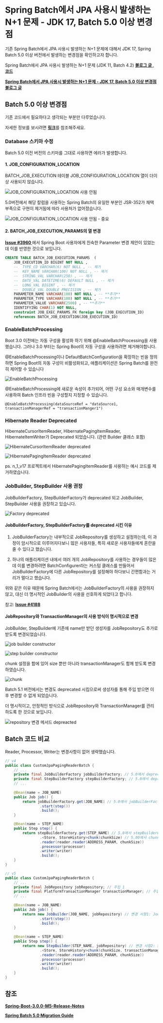 
# Spring Batch에서 JPA 사용시 발생하는 N+1 문제 - JDK 17, Batch 5.0 이상 변경점 

기존 Spring Batch에서 JPA 사용시 발생하는 N+1 문제에 대해서 JDK 17, Spring Batch 5.0 이상 버전에서 발생하는 변경점을 확인하고자 합니다.

Spring Batch에서 JPA 사용시 발생하는 N+1 문제 (JDK 11, Batch 4.2)  <a href="https://woosungkim0123.github.io/posts/batch_n_1/" target="_blank"><strong>블로그 글 </strong></a>, <a href="https://github.com/woosungkim0123/spring-batch-deep-dive/tree/main/n_1_v11" target="_blank"><strong>코드</strong></a>

<a href="https://woosungkim0123.github.io/posts/batch_n_1_v17/" target="_blank"><strong>Spring Batch에서 JPA 사용시 발생하는 N+1 문제 - JDK 17, Batch 5.0 이상 변경점 블로그 글 </strong></a>

## Batch 5.0 이상 변경점

기존 코드에서 필요하다고 생각되는 부분만 다루었습니다. 

자세한 정보를 보시려면 <a href="https://github.com/spring-projects/spring-batch/wiki/Spring-Batch-5.0-Migration-Guide" target="_blank"><strong>링크</strong></a>를 참조해주세요.

### Database 스키마 수정

Batch 5.0 이전 버전의 스키마를 그대로 사용하면 에러가 발생합니다.

#### 1. JOB_CONFIGURATION_LOCATION

BATCH_JOB_EXECUTION 테이블 JOB_CONFIGURATION_LOCATION 열이 더이상 사용되지 않습니다.

![JOB_CONFIGURATION_LOCATION 사용 안됨](image/schema_change1.png)

5.0버전에서 해당 칼럼을 사용하는 Spring Batch의 유일한 부분인 JSR-352가 채택 부족으로 구현이 제거됨에 따라 사용처가 없어졌습니다. 

![JOB_CONFIGURATION_LOCATION 사용 안됨 - 중요](image/schema_change2.png)

#### 2. BATCH_JOB_EXECUTION_PARAMS의 열 변경

<a href="https://github.com/spring-projects/spring-batch/issues/3960" target="_blank"><strong> Issue #3960 </strong></a> 에서 Spring Boot 사용자에게 친숙한 Parameter 변경 제안이 있었는데 이를 반영한 것으로 보입니다.

```sql
CREATE TABLE BATCH_JOB_EXECUTION_PARAMS  (
    JOB_EXECUTION_ID BIGINT NOT NULL ,
    --	TYPE_CD VARCHAR(6) NOT NULL , -- 제거
    --	KEY_NAME VARCHAR(100) NOT NULL , -- 제거
    --	STRING_VAL VARCHAR(250) , -- 제거
    --  DATE_VAL DATETIME(6) DEFAULT NULL , -- 제거
    --	LONG_VAL BIGINT , -- 제거
    --	DOUBLE_VAL DOUBLE PRECISION , -- 제거
    PARAMETER_NAME VARCHAR(100) NOT NULL , -- **추가**
    PARAMETER_TYPE VARCHAR(100) NOT NULL , -- **추가**
    PARAMETER_VALUE VARCHAR(2500) , -- **추가**
    IDENTIFYING CHAR(1) NOT NULL,
    constraint JOB_EXEC_PARAMS_FK foreign key (JOB_EXECUTION_ID)
    references BATCH_JOB_EXECUTION(JOB_EXECUTION_ID)
```

### EnableBatchProcessing

Boot 3.0 이전에는 자동 구성을 활성화 하기 위해 @EnableBatchProcessing을 사용했습니다. 그러나 3.0 부터는 Spring Boot의 자동 구성을 사용하려면 제거해야합니다.

@EnableBatchProcessing이나 DefaultBatchConfiguration을 확장하는 빈을 정의하면 Spring Boot의 자동 구성이 비활성화되고, 애플리케이션은 Spring Batch를 완전히 제어할 수 있습니다

![EnableBatchProcessing](image/enableBatchProcessing.png)

@EnableBatchProcessing에 새로운 속성이 추가되어, 어떤 구성 요소와 매개변수를 사용하여 Batch 인프라 빈을 구성할지 지정할 수 있습니다. 

`@EnableBatchProcessing(dataSourceRef = "dataSource1, transactionManagerRef = "transactionManger1")`

### Hibernate Reader Deprecated

HibernateCursorItemReader, HibernatePagingItemReader, HibernateItemWriter가 Deprecated 되었습니다. (관련 Builder 클래스 포함)

![HibernateCursorItemReader deprecated](image/deprecated1.png)

![HibernatePagingItemReader deprecated](image/deprecated2.png)

ps. n_1_v17 프로젝트에서 HibernatePagingItemReader를 사용하는 예시 코드를 제거하였습니다.

### JobBuilder, StepBuilder 사용 권장

JobBuilderFactory, StepBuilderFactory가 deprecated 되고 JobBuilder, StepBuilder 사용을 권장하고 있습니다.

![Factory deprecated](image/factory_depreacted.png)

#### JobBuilderFactory, StepBuilderFactory를 deprecated 시킨 이유

1. JobBuilderFactory는 내부적으로 JobRepository를 생성하고 설정하는데, 이 과정이 암시적으로 이루어지다보니 많은 사용자들, 특히 새로운 사용자들에게 혼란을 줄 수 있다고 했습니다.

2. 하나의 애플리케이션 내에서 여러 개의 JobRepository를 사용하는 경우들이 많은데 이를 변경하려면 BatchConfigurer라는 커스텀 클래스를 만들어서 JobBuilderFactory에 다른 JobRepository를 설정해야 하다보니 간편함과는 거리가 멀다고 했습니다.

위와 같은 이유 때문에 Spring Batch에서는 JobBuilderFactory의 사용을 권장하지 않고, 대신 더 명시적인 JobBuilder의 사용을 선호하게 되었다고 합니다.

참고: <a href="https://github.com/spring-projects/spring-batch/issues/4188" target="_blank"><strong> Issue #4188 </strong></a>

#### JobRepository와 TransactionManager의 사용 방식이 명시적으로 변경

JobBuilder, StepBuilder에 기존에 name만 받던 생성자를 JobRepository도 추가로 받도록 변경되었습니다.

![job builder constructor](image/job_builder.png)

![step builder constructor](image/step_builder.png)

chunk 설정을 함에 있어 size 뿐만 아니라 transactionManager도 함께 받도록 변경하였습니다.

![chunk](image/chunk.png)

Batch 5.1 버전에서는 변경도 deprecated 시킴으로써 생성자를 통해 주입 받으면 이후 변경할 수 없게 되었습니다.

더 명시적이고, 안정적인 방식으로 JobRepository와 TransactionManager를 관리하도록 한 것으로 보입니다.

![repository 변경 메서드 depreacted](image/deprecated3.png)

## Batch 코드 비교

Reader, Processor, Writer는 변경사항이 없어 생략했습니다.

```java
// v4
public class CustomJpaPagingReaderBatch {
    // ...
    private final JobBuilderFactory jobBuilderFactory; // 5.0에서 deprecated
    private final StepBuilderFactory stepBuilderFactory; // 5.0에서 deprecated
    // ...
    
    @Bean(name = JOB_NAME)
    public Job job() {
        return jobBuilderFactory.get(JOB_NAME) // 5.0에서 jobBuilderFactory -> JobBuilder
                .start(step())
                .build();
    }

    @Bean(name = STEP_NAME)
    public Step step() {
        return stepBuilderFactory.get(STEP_NAME) // 5.0에서 stepBuilderFactory -> StepBuilder
                .<Store, StoreHistory>chunk(chunkSize) // 5.00에서 chunkSize, transactionManager 주입
                .reader(reader.reader(ADDRESS_PARAM, chunkSize))
                .processor(processor)
                .writer(writer)
                .build();
    }
}

// v5
public class CustomJpaPagingReaderBatch {
    // ...
    private final JobRepository jobRepository; // 주입 1
    private final PlatformTransactionManager transactionManager; // 주입 2
    // ...
    
    @Bean(name = JOB_NAME)
    public Job job() {
        return new JobBuilder(JOB_NAME, jobRepository) // 변경 사항1: JobBuilder 사용, jobRepository 주입
                .start(step())
                .build();
    }
    
    @Bean(name = STEP_NAME)
    public Step step() {
        return new StepBuilder(STEP_NAME, jobRepository) // 변경 사항2: StepBuilder 사용, jobRepository 주입
                .<Store, StoreHistory>chunk(chunkSize, transactionManager) // 변경 사항3: transactionManager 주입
                .reader(reader.reader(ADDRESS_PARAM, chunkSize))
                .processor(processor)
                .writer(writer)
                .build();
    }
}
```

## 참조

<a href="https://github.com/spring-projects/spring-boot/wiki/Spring-Boot-3.0.0-M5-Release-Notes#enablebatchprocessing-no-longer-required" target="_blank"><strong>Spring-Boot-3.0.0-M5-Release-Notes</strong></a>

<a href="https://github.com/spring-projects/spring-batch/wiki/Spring-Batch-5.0-Migration-Guide" target="_blank"><strong>Spring Batch 5.0 Migration Guide</strong></a>
